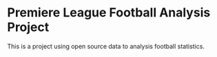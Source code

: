 # Premiere League Football Analysis Project

This is a project using open source data to analysis football statistics. 
